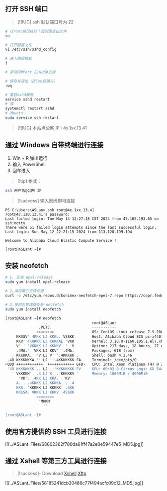 ## 打开 SSH 端口 

> [!BUG] ssh 默认端口号为 22
 
```sh
# 以root身份执行！否则是空白文件
su

# 打开配置文件
vi /etc/ssh/sshd_config

# 进入编辑模式
i

# 手动将#Port 22中的#去掉

# 保存并退出（按Esc后输入）
:wq

# 重启sshd服务
service sshd restart
# 或
systemctl restart sshd
# Ubuntu：
sudo service ssh restart
```

> [!BUG] 本站点公网 IP : 4x.1xx.13.41

## 通过 Windows 自带终端进行连接

1. Win + R 弹出运行
2. 输入 PowerShell 
3. 回车进入

> [!tip] 格式：

```sh
ssh 用户名@公网 IP 
```

> [!success] 输入密码即可连接

```shell
PS C:\Users\ASLan> ssh root@4x.1xx.13.41
root@47.120.13.41's password:
Last failed login: Tue May 14 12:27:18 CST 2024 from 47.108.193.65 on ssh:notty
There were 51 failed login attempts since the last successful login.
Last login: Sun May 12 22:21:15 2024 from 113.128.199.194

Welcome to Alibaba Cloud Elastic Compute Service !

[root@ASLant ~]#
```

## 安装 neofetch

```zsh
# 1. 安装 epel-release
sudo yum install epel-release

# 2.添加第三方软件源
curl -o /etc/yum.repos.d/konimex-neofetch-epel-7.repo https://copr.fedorainfracloud.org/coprs/konimex/neofetch/repo/epel-7/konimex-neofetch-epel-7.repo

# 3.使用包管理器安装 neofetch
sudo yum install neofetch
```

```sh
[root@ASLant ~]# neofetch
                 ..                    root@ASLant
               .PLTJ.                  -----------
              <><><><>                 OS: CentOS Linux release 7.9.2009 (Core) x86_64
     KKSSV' 4KKK LJ KKKL.'VSSKK        Host: Alibaba Cloud ECS pc-i440fx-2.1
     KKV' 4KKKKK LJ KKKKAL 'VKK        Kernel: 3.10.0-1160.105.1.el7.x86_64
     V' ' 'VKKKK LJ KKKKV' ' 'V        Uptime: 217 days, 18 hours, 27 mins
     .4MA.' 'VKK LJ KKV' '.4Mb.        Packages: 618 (rpm)
   . KKKKKA.' 'V LJ V' '.4KKKKK .      Shell: bash 4.2.46
 .4D KKKKKKKA.'' LJ ''.4KKKKKKK FA.    Terminal: /dev/pts/0
<QDD ++++++++++++  ++++++++++++ GFD>   CPU: Intel Xeon Platinum (4) @ 2.500GHz
 'VD KKKKKKKK'.. LJ ..'KKKKKKKK FV     GPU: 00:02.0 Cirrus Logic GD 5446
   ' VKKKKK'. .4 LJ K. .'KKKKKV '      Memory: 1069MiB / 4096MiB
      'VK'. .4KK LJ KKA. .'KV'
     A. . .4KKKK LJ KKKKA. . .4
     KKA. 'KKKKK LJ KKKKK' .4KK
     KKSSA. VKKK LJ KKKV .4SSKK
              <><><><>
               'MKKM'
                 ''

[root@ASLant ~]#
```

## 使用官方提供的 SSH 工具进行连接

![[../ASLant_Files/68002362f780da61ff47a2e0e59447e5_MD5.jpg]]

## 通过 Xshell 等第三方工具进行连接

> [!success]- Download
> [Xshell]()
> [Xftp]()

 ![[../ASLant_Files/58185241dcb30486c77f494acfc09c12_MD5.jpg]]